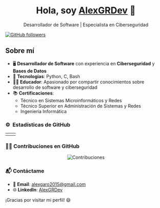 <div align="center">
  <h1>Hola, soy <a href="https://github.com/AlexGRDev">AlexGRDev</a> 👋</h1>
  <p>Desarrollador de Software | Especialista en Ciberseguridad</p>
</div>

[![GitHub followers](https://img.shields.io/github/followers/AlexGRDev?style=social)](https://github.com/AlexGRDev)

## Sobre mí

- 🖥️ **Desarrollador de Software** con experiencia en **Ciberseguridad** y **Bases de Datos**
- 📲 **Tecnologías**: Python, C, Bash
- 🧑‍🏫 **Educador**: Apasionado por compartir conocimientos sobre desarrollo de software y ciberseguridad
- 📚 **Certificaciones**: 
  - Técnico en Sistemas Microinformáticos y Redes
  - Técnico Superior en Administración de Sistemas y Redes
  - Ingeniería Informática

### ⚙️ &nbsp;Estadísticas de GitHub

<div align="center">
  <table>
    <tr>
      <td style="width: 50%; text-align: center;">
        <img id="github-stats" src="" style="max-width: 100%; height: auto;"/>
      </td>
      <td style="width: 50%; text-align: center;">
        <img id="github-langs" src="" style="max-width: 100%; height: auto;"/>
      </td>
    </tr>
  </table>
</div>

### 🧑‍💻 Contribuciones en GitHub

<p align="center">
  <img id="github-streak" src="" alt="Contribuciones" style="max-width: 100%; height: auto;" />
</p>

### 📬 Contáctame

- 📧 **Email**: [alexgaro2015@gmail.com](mailto:alexgaro2015@gmail.com)
- 🌐 **LinkedIn**: [AlexGRDev](https://www.linkedin.com/in/alexgrdev)

<script>
  // Genera una nueva URL con cada recarga de página
  const username = 'AlexGRDev';
  const baseStatsUrl = 'https://github-readme-stats-eight-theta.vercel.app/api?username=' + username + '&show_icons=true&theme=algolia&include_all_commits=true&count_private=true';
  const baseLangsUrl = 'https://github-readme-stats-eight-theta.vercel.app/api/top-langs/?username=' + username + '&layout=compact&langs_count=6&theme=algolia';
  const baseStreakUrl = 'https://github-readme-streak-stats.herokuapp.com/?user=' + username + '&theme=algolia';

  document.getElementById('github-stats').src = baseStatsUrl + '&t=' + new Date().getTime(); // Evita cache
  document.getElementById('github-langs').src = baseLangsUrl + '&t=' + new Date().getTime(); // Evita cache
  document.getElementById('github-streak').src = baseStreakUrl + '&t=' + new Date().getTime(); // Evita cache
</script>

¡Gracias por visitar mi perfil! 😄
